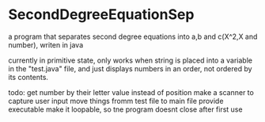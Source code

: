 # SecondDegreeEquationSep
a program that separates second degree equations into a,b and c(X^2,X and number), writen in java


currently in primitive state, only works when string is placed into a variable in the "test.java" file, and just displays numbers in an order, not ordered by its contents.

todo: get number by their letter value instead of position
      make a scanner to capture user input
      move things fromm test file to main file
      provide executable
      make it loopable, so tne program doesnt close after first use
